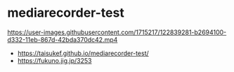 # mediarecorder-test

https://user-images.githubusercontent.com/1715217/122839281-b2694100-d332-11eb-867d-42bda370dc42.mp4

- https://taisukef.github.io/mediarecorder-test/
- https://fukuno.jig.jp/3253
